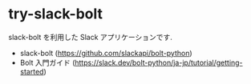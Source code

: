 # try-slack-bolt

slack-bolt を利用した Slack アプリケーションです.

 * slack-bolt (https://github.com/slackapi/bolt-python)
 * Bolt 入門ガイド (https://slack.dev/bolt-python/ja-jp/tutorial/getting-started)

